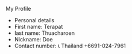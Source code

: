 My Profile
- Personal details
- First name: Terapat
- last name: Thuacharoen
- Nickname: Doe
- Contact number: 📞 Thailand +6691-024-7961
